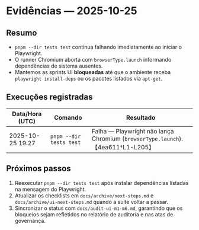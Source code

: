 # Evidências — 2025-10-25

## Resumo
- `pnpm --dir tests test` continua falhando imediatamente ao iniciar o Playwright.
- O runner Chromium aborta com `browserType.launch` informando dependências de sistema ausentes.
- Mantemos as sprints UI **bloqueadas** até que o ambiente receba `playwright install-deps` ou os pacotes listados via `apt-get`.

## Execuções registradas
| Data/Hora (UTC) | Comando | Resultado |
| --- | --- | --- |
| 2025-10-25 19:27 | `pnpm --dir tests test` | Falha — Playwright não lança Chromium (`browserType.launch`).【4ea611†L1-L205】

## Próximos passos
1. Reexecutar `pnpm --dir tests test` após instalar dependências listadas na mensagem do Playwright.
2. Atualizar os checklists em `docs/archive/next-steps.md` e `docs/archive/ui-next-steps.md` quando a suíte voltar a passar.
3. Sincronizar o status com `docs/audit-ui-m1-m6.md`, garantindo que os bloqueios sejam refletidos no relatório de auditoria e nas atas de governança.
